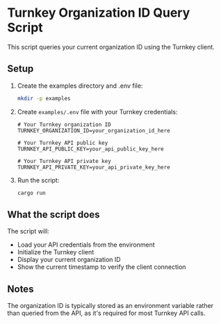 # Turnkey Organization ID Query Script

This script queries your current organization ID using the Turnkey client.

## Setup

1. Create the examples directory and .env file:
   ```bash
   mkdir -p examples
   ```

2. Create `examples/.env` file with your Turnkey credentials:
   ```env
   # Your Turnkey organization ID
   TURNKEY_ORGANIZATION_ID=your_organization_id_here
   
   # Your Turnkey API public key 
   TURNKEY_API_PUBLIC_KEY=your_api_public_key_here
   
   # Your Turnkey API private key
   TURNKEY_API_PRIVATE_KEY=your_api_private_key_here
   ```

3. Run the script:
   ```bash
   cargo run
   ```

## What the script does

The script will:
- Load your API credentials from the environment
- Initialize the Turnkey client
- Display your current organization ID
- Show the current timestamp to verify the client connection

## Notes

The organization ID is typically stored as an environment variable rather than queried from the API, as it's required for most Turnkey API calls. 